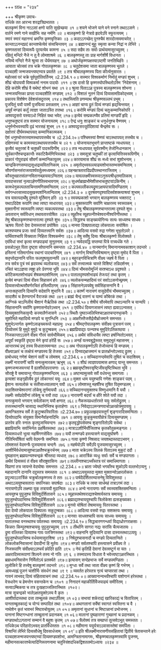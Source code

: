 +++
title = "२३४"

+++
श्रीकृष्ण उवाच-  
राधिके तत आरभ्य शरद्रात्रिप्रभाततः ।  
बालकृष्णं विना नाऽऽसां क्षणो याति सुखेच्छया ॥१ ॥
शयने भोजने याने वने स्नाने तथाऽऽसने ।  
वार्तने रमणे गाने सखीभिः सह नर्मणि ॥२ ॥
बालकृष्णो हि नेत्राग्रे हृदयेऽपि स्फुरत्ययम् ।  
स्मारं स्मारं महानन्दं भ्रमन्ति कृष्णवृत्तिकाः ॥३ ॥
कदाऽऽगच्छेत् पुनश्चैवं शारदोत्सवमाचरेत् ।  
कान्ताऽऽनन्दप्रदं कान्तश्चेत्येवं संव्यचिन्तयन् ॥४ ॥
ब्रह्मानन्दं मुहुः स्मृत्वा कन्या निद्रां न लेभिरे ।  
कृष्णस्तासां दिव्यरूपैः पूरयत्येव कामना ॥५ ॥
सदा सहैव ताः सर्वाः प्रार्थयामासुरच्युतम् ।  
रक्षितुं मन्दिरे नैजे न तु वै लोमशाश्रमे ॥६ ॥
बालकृष्णस्तु ताः प्राह मार्गशीर्षे विधानतः ।  
नयिष्ये मन्दिरे नैजे श्रुत्वा ता धैर्यमावहन् ॥७ ॥
अथोर्जकृष्णपक्षस्याऽष्टमी जनतिथिर्हरेः ।  
आयाता चोत्सवं तत्र चक्रे गोपालकृष्णकः ॥८ ॥
चतुर्दशसमा जाता बालकृष्णस्य भूतले ।  
पञ्चदशी जन्मजयन्त्यष्टम्यत्र प्रवर्तते ॥९ ॥
तत्र श्रीबालकृष्णस्य पिता कीर्त्यनुसारतः ।  
महोत्सवं परं चक्रे पूर्वपूर्वातिवर्तिनम् ॥2.234.१ ०॥
सस्मार विश्वकर्माणं निर्मातुं मण्डपं शुभम् ।  
शीघ्रं चोपाययौ विश्वकर्मा ननाम पादयोः ॥११ ॥
एष दासो हि कृष्णस्योपस्थितोऽस्मि 'निदेशनाम् ।  
देहि करोमि शीघ्रं वै यथेष्टं शोभनं यथा ॥१ २॥
श्रुत्वा पिताऽऽह पुत्रस्य बालकृष्णस्य शोभना ।  
जन्मजयन्तिका प्राप्ता पञ्चदशीति मण्डपम् ॥१२ ॥
विशालं नूतनं दिव्यं दिव्यसामग्रिकोद्भवम् ।  
प्रकारय विशेषेण देवेशसंसदुत्तरम् ॥१४॥
तथास्त्विति प्रणम्याथ श्रीकृष्णवल्लभं प्रभुम् ।  
पूजयितुं ययौ पार्श्वे पूजयित्वा प्रसन्नताम् ॥१५॥
आज्ञां चाप्य द्रुतं दिव्यं मण्डपं हृद्यचिन्तयत् ।  
अपूर्वं मण्डपं कर्तुं त्वाज्ञा जाताऽस्ति तत्तथा ॥१६॥
करोमि मण्डपं दिव्यं चतुःकम्मानिकोपरि ।  
अश्वपट्टसरो यस्याऽधो निहितं यथा भवेत् ॥१७॥
इत्येवं सम्प्रकल्प्यैव प्रतिमां माण्डपीं हृदि ।  
धनुश्चतुष्टयं तत्र सस्मार योजनायतम् ॥१८॥
ऐन्द्रं धनुः शाङ्करं च धनुर्धनुश्च वैष्णवम् ।  
धनुर्मनोभवस्यापि दृढं भारसहं शुभम् ॥१ ९॥
अश्वपट्टसरःपूर्वदिशायां चैन्द्रमेव सः ।  
दक्षोत्तरं दीर्घमस्थापयत् कम्मानिकात्मकम् ।  
ऐशं धनुश्चोत्तरस्यामस्थापयत्तथैव च ॥2.234.२०॥
पश्चिमस्यां वैष्णवं चाऽस्थापयत् तत्तथैव च ।  
दक्षिणस्यां च कामस्याऽस्थापयत्तत्तथैव च ॥२ १ ॥
योजनायतभूभागे प्रान्ताष्टकं न्यधापयत् ।  
कृत्वैवं चतुरस्रां वै चतुष्कीं पादरूपिणीम् ॥२२॥
तत्र न्यधापयत् सूर्यरश्मीन् तेजोनिधानकान् ।  
सूर्यकान्तैश्चन्द्रकान्तैः स्फाटिकैर्मणिभिस्तथा ॥२३ ॥
समसूत्रां चतुष्कीं तां कृत्वाभित्तिस्वरूपिणीम् ।  
प्राकारं गोपुराढ्यं सौवर्णं कम्मानिकायुतम् ॥२४॥
कारयामास शीघ्रं सः मध्ये सभां शुशोभनाम् ।  
चान्द्रकिरणसम्पाद्यसुधाद्रव्यवितानिकाम् ॥२५ ॥
अमृतोद्भववल्ल्याढ्यशोभास्तम्भसमन्विताम् ।  
सौवर्णासनसंराजत्पार्श्ववर्तुलमध्यमाम् ॥२६॥
ग्रहनक्षत्रतारादिप्रदीपस्थानराजिताम् ।  
कौस्तुभव्रातसंलग्नवितानच्छाययाऽन्विताम् ॥२७॥
यावल्लक्ष्मीस्वरूपाऽनुरूपश्रीधृतमालिकाम् ।  
यावदप्सरसां नृत्याऽर्हणगीतिस्वभावगाम् ॥२८॥
सुधर्माब्राह्मभौमेशीसभाचतुष्टयांऽकिनीम् ।  
कामधेनुकल्पलताचिन्तामणिसमन्विताम् ॥२९॥
कल्पवल्लीकल्पद्रुमाऽक्षयपात्रादिमण्डिताम् ।  
सर्वगन्धरसास्वादसुखस्पर्शानिलान्विताम् ॥2.234.३ ० ॥
दूरश्रवणदृश्यादिसर्वशक्त्याश्रयां शुभाम् ।  
यत्र यावत्पदार्थेषु दृश्यते मूर्तिमान् हरिः ॥३ १॥
स्वयम्प्रकाशो भगवान् बालकृष्णस्य भक्तराट् ।  
यथाऽदिदेश रूपाणि तथा त्वष्टा व्यधारयत् ॥३२॥
मुक्तरूपाणि सर्वाणि चाक्षरस्य स्वरूपकम् ।  
मुक्तानीनां स्वरूपाणि त्वष्टा व्यकल्पयत्तथा ॥३३॥
तेषु श्रीबालकृष्णश्चान्तरात्मा दृश्यते शुभः ।  
अवतारान् सर्वविधान् तथावतारयोषितः ॥३४॥
व्यूहाँश्च व्यूहपत्नीश्चेश्वरानीश्वरिणीस्तथा ।  
तेषु श्रीबालकृष्णश्चान्तरात्मा दृश्यते शुभः ॥३५॥
सिद्धाश्च साङ्ख्ययोगिन्यः सत्यः साध्यश्च साधवः ।  
ऋषयः पितरो देवा देव्यस्तासां प्रयोषितः ॥३६॥
मानवा दिक्प्रपालाद्या लोकपालाः सयोषितः ।  
काश्यप्यश्च प्रजाः सर्वा दिव्यतत्त्वानि सर्वशः ॥३७॥
आदित्या वसवो रुद्रा गणेशा भूभृतोऽपरे ।  
पार्थिवाश्चापि विख्याता निहिता विश्वकर्मणा ॥३८॥
तेषु सर्वेषु दिव्यः श्रीबालकृष्णो विलोक्यते ।  
एवंविधां सभां कृत्वा मण्डपाढ्यां सुनूतनाम् ॥३ ९॥
न्यवेदयद्धि सप्तम्यां पित्रे रात्र्यर्धके गते ।  
प्रसन्नोऽभूत् पिता दृष्ट्वा सोपानानि समन्ततः ॥2.234.४० ॥
यानमार्गान् विमानानामवकाशान् तदन्तरे ।  
हस्तिनां गतिमार्गाश्च रथानां पादचारिणाम् ॥४१ ॥
मार्गान् विश्रान्तिविश्रामान् दृष्ट्वा मुमोद वै पिता ।  
क्लृप्तोद्यानानि परितः फलपुष्पयुतान्यपिं ॥४२॥
बहुरङ्गविचित्राणि वीक्ष्य जहर्ष वै पिता ।  
तत्र सर्वत्र पुत्रं स्वं हृदयस्थं व्यलोकयत् ॥४३॥
सर्वं तत्त्वात्मकं चास्ते विशिष्टं तन्निदर्शनम् ।  
रचितं चाऽऽज्ञया त्वष्ट्रा हरेः प्रेरणया भुवि ॥४४॥
दिव्यं भौमसरोमूर्ध्नि सरश्चाऽधः प्रदृश्यते ।  
कोटिकमलशोभाढ्यं शेषकमठशोभितम् ॥४५॥
पातालदृश्यशोभाढ्यं तेजःपटं तथा कृतम् ।  
इत्येवं मण्डपं दिव्यं वीक्ष्य सिहासनं हरेः ॥४६॥
व्यलोकयन्महादिव्यं परं सर्वाऽऽसनोच्छ्रयम् ।  
दिव्यसत्त्वोत्थसौवर्णरचितं हस्तिपीठगम् ॥४७॥
सिंहासनेऽवयवेषु सर्वसिंहासनानि वै ।  
अन्तःक्लृप्तानि दिव्यानि सदेवानि शुभानि वै ॥४८॥
कार्ष्णं नारायणं वासुदेवीयं भौममाच्युतम् ।  
सादाशैवं च हैरण्यगार्भं वैराजकं तथा ॥४९॥
ब्राह्मं चैन्द्रं वारुणं च याम्यं कौबेरकं तथा ।  
आग्निकं चाऽनिलीयं चैशानं नैर्ऋतिकं तथा ॥2.234.५०॥
शेषीयं सौरमेवापि तथाऽन्यानि च यान्यपि ।  
सिंहासनानि सर्वाणि कृष्णासनोदरेऽभवन् ॥५१ ॥
एवंविधं दिव्यगजासनं त्वष्टा ह्यवाऽऽन्यसत् ।  
दिव्यमुक्तानिकावृन्दैः करमालैर्गजासने ॥५२॥
स्थितैः पुष्पाञ्जलिभिश्चाऽक्षतचन्दनभृत्करैः ।  
सुशोभिते महादिव्ये मण्डपे च सुगन्धिनि ॥५३ ॥
आक्षरैस्तैजसैर्द्रव्यैर्भ्राजमाने समन्ततः ।  
शुशुभेऽन्तर्गतः कृष्णोऽसङ्ख्यरूपो महाप्रभुः ॥५४॥
श्रीमद्गोपालकृष्णः संवीक्ष्य पुत्रासनं परम् ।  
दिव्योत्तमं हि मुमुदे मुमुदे च कुटुम्बकम् ॥५५॥
ब्रह्मप्रियाद्याः पत्न्यश्च मुमुदिरेऽतिकाष्ठया ।  
निजकान्ताऽऽसने वीक्ष्य गौरवं सार्वभौमिकम् ॥५६॥
अथैवं संविधायैव त्वष्टा हर्षान्वितोऽभवत् ।  
अपूर्वां स्वकृतिं दृष्ट्वा मेने कृपां हरेर्हि सः ॥५७॥
अनर्हं यत्स्वबुद्धेस्तत् समुद्भूतं महासनम् ।  
आन्तरस्थं प्रभुं तस्य विधातारममन्यत ॥५८॥
अथ गोपालकृष्णोऽपि तेजोव्याप्यं हि मण्डपम् ।  
वीक्ष्याऽक्षरं च तत्क्षेत्रं मण्डपस्य हि तेजसा ॥५९॥
दिनवद्भ्राजमानं च प्रातर्भ्रान्तोऽभवद् द्रुतम् ।  
प्राबोधयद् गणेशं चेशानं सतीं च लोमशम् ॥2.234.६ ०॥
सच्चिदानन्दमेवापि तुषितं च सदाशिवम् ।  
लक्ष्मीं नारायणीं चापि सनत्कुमारकम् ऋभुम् ॥६ १ ॥
शीघ्रं त्वाज्ञापयामास क्षणाद् यान्तु समन्ततः ।  
कृष्णजन्मजयन्त्यां वै ह्याशीर्वादपरायणाः ॥६ २॥
ब्रह्मसृष्टीश्वरसृष्टिजीवसृष्टिस्थिता भुवि ।  
सौराष्ट्रे वै समायान्तु गोपालकृष्णमन्दिरम् ॥६३ ॥
अष्टम्यामुत्सवे सर्वे वर्धयन्तु समागताः ।  
इत्याशां सङ्गृहीत्वैव द्रुतं लोकान्तरं ययुः ॥६४॥
मुक्ता धाम ययुश्चापि गणेशः शाङ्करं पदम् ।  
ईशानः सत्यलोकं च सतीसाध्व्यालयान् ययौ ॥६५॥
लोमशस्तु महर्षींश्च तुषित पितृमण्डलम् ।  
सदाशिवश्चेश्वराणां लोकेषु तूर्णमाययौ ॥६६॥
सच्चिदानन्दमुक्तश्च विष्णुधामानि वै ययौ ।  
लक्ष्मीः सर्वप्रदेवीनां लोकेषु च ययौ तदा ॥६७॥
नारायणी बदर्यां च क्षीरे श्वेते ययौ तदा ।  
सनत्कुमारो भगवान् सर्वलोकान् ययौ क्षणात् ॥६८॥
नैकरूपप्रधर्तारस्ते ययुः सर्वतोद्रुतम् ।  
तत्तत्स्थानानि चासाद्य स्थानिभिश्च कृतार्हणाः ॥६९॥
निवेद्याऽऽमन्त्रणवाचोऽक्षरक्षेत्रमुपाययुः ।  
आमन्त्रिताश्च सर्वे ते कुटुम्बपरिवारिताः ॥2.234.७०॥
प्रफुल्लहृदयास्तूर्णं शृङ्गारादिसमन्विताः ।  
दिव्योपदाभिः संयुक्ता विमानैर्वाहनादिभिः ॥७१ ॥
आययुः कुङ्कुमवापीक्षेत्रं दिव्यसुमण्डपम् ।  
प्रातरेव हरिः स्नातः कृतपूजाभिवन्दनः ॥७२॥
कृतवृद्धोपसेवश्च शृङ्गारितोऽपि सर्वथा ।  
ब्रह्मप्रियाभिः सर्वाभिर्नतः प्रहर्षितस्तथा ॥७३॥
मात्राऽऽशीर्भिर्योजितश्च कृतकौतुकमङ्गलः ।  
दिव्यरूपधरो भूत्वा महर्षिगणसेवितः ॥७४॥
ययौ तन्मण्डपे हस्त्यासने वाद्यसुघोषणैः ।  
गीतिभिर्योषितां चापि वेदमन्त्रैः समन्वितः ॥७५॥
गत्वा कृष्णो निषसाद जयशब्दास्तदाऽभवन् ।  
लोमशस्तं वेदमन्त्रैः पूजयामास चन्दनैः ॥७६ ॥
महर्षयोऽपि सर्वेऽपि पूजयामासुरच्युतम् ।  
आशीर्भिर्वर्धयामासुश्चाऽक्षतैश्चक्रुरर्चनम् ॥७७॥
माता चक्रेऽस्य तिलकं पिताऽस्य मुकुटं ददौ ।  
पुष्पहारान् ब्रह्मपत्न्यश्चन्द्रकं श्रीस्तदा व्यधात् ॥७८॥
आरार्त्रिकं व्यधुः सर्वाः सर्वे च मण्डपागताः ।  
अथैवं दिव्यरूपं तं वीक्ष्य सौराष्ट्रवासिनः ॥७९॥
तल्लीनाश्चाऽभवँस्तत्र परं समाधिमागताः ।  
विप्राणां तत्र जायन्ते वेदघोषाः समन्ततः ॥2.234.८ ०॥
भ्राता ज्येष्ठो भगवाँश्च शुकोऽपि वल्लभोऽप्यनु ।  
महादानानि दानानि ददुस्तत्र समस्ततः ॥८१ ॥
अथाऽऽययुस्तदा मुक्ता मुक्तान्योऽक्षरलोकतः ।  
प्रपूज्याऽऽरार्त्रिकं चक्रुर्बालकृष्णस्य ते ततः ॥८२॥
पार्षदैर्दर्शितरम्यासनेषु विविशुस्तदा ।  
अथाऽऽययुश्चावताराः सपत्निकाः सपार्षदाः ॥८३॥
राधिके च त्वया सार्धमहं तत्राऽगमं तदा ।  
नारायणोऽपि लक्ष्म्या युक् तत्राययौ मुदान्वितः ॥८४॥
अन्ये नारायणाः सर्वे स्वस्वशक्तिसमन्विताः ।  
आययुश्च पुपूजुश्च विविशुर्दर्शितासने ॥८५॥
व्यूहास्तथेश्वराद्याश्चेश्वर्यस्तत्र समाययुः ।  
पुपूजुश्चोपदाभिश्च विविशुर्दर्शितासने ॥८६॥
ब्रह्माद्याश्चाययुश्चापि त्रिलोकेशा ह्यसङ्ख्यकाः ।  
पुपूजुश्चोपदाभिश्च विविशुर्दर्शितासने ॥८७॥
मुनयो योषितां तेषामाययुः पितरस्तथा ।  
देवा देव्यो लोकपाला दिक्पालाः सकुटुम्बकाः ॥८८॥
आदित्या वसवो रुद्राः सशक्तयः समाययुः ।  
पुपूजुश्चोपदाभिश्च विविशुर्दर्शितासने ॥८९॥
मानवाः साधवश्चापि सत्यः साध्व्यः समाययुः ।  
पातालस्था वनस्थाश्च पर्वतस्थाः समाययुः ॥2.234.९०॥
सिद्धचारणगन्धर्वा विद्याध्रोरगराक्षसाः ।  
किन्नराः किम्पुरुषाश्चाययुः पुपूजुरच्युतम् ॥९१ ॥
तीर्थानि सागरा नद्यः सरांसि चैत्यजातयः ।  
द्रुमा वल्लिका दिव्याश्च गावः पतत्रिणस्तथा ॥९२॥
वाहनानि सुदिव्यानि दासा दास्यस्तथाऽऽययुः ।  
पुपूजुश्चोपदाभिश्च वर्धयामासुराशिषा ॥९३ ॥
निषेदुश्चासनादौ च मण्डपे दिव्यतान्विते ।  
लोकलोकनिवासानां देवादीनां हि मूर्तयः ॥९४॥
मण्डपे सर्वतश्चापि हस्त्यासने प्रवीक्ष्य ते ।  
निजरूपाणि संवीक्ष्याऽऽश्चर्यं प्रपेदिरे ह्यति ॥९५ ॥
नेयं कृतिर्हि देवानां देवत्वष्टुर्न वा यतः ।  
अक्षरादिस्वरूपाणां शिल्पने तस्य नो गतिः ॥९ ६ ॥
तस्मादस्य विधाता वै भवेत्त्वष्टाऽक्षरस्थितः ।  
ब्रह्मधामनिवासेन निर्मितोऽयं प्रतर्क्यते ॥९७॥
इत्यासन् सन्देहभाजः सर्वे मण्डपमण्डिताः ।  
लुलोकिरे हि तत्त्वेषु बालकृष्णं तदन्तरे ॥९८॥
मुग्धाः सर्वे तथा जाता वीक्ष्य कृष्णं हि गर्भगम् ।  
आमध्याह्नं पूजनं चाशीर्भिः संवर्धनं तथा ॥९ ९ ॥
व्यवर्तत हरेस्तत्र नृत्यं चाप्सरसां तथा ।  
गायनं त्वभवद् दिव्यं संहितावाचनं तथा ॥2.234.१० ०॥
आख्यानान्यभवँश्चापि यशोगानं हरेस्तथा ।  
वेत्रधारेण च हेमन्तेन वसन्तकेन च ॥१०१ ॥
निनादनं महाकीर्तिर्विजयाढ्यं समीरितम् ।  
सत्याऽम्बिकया च तत्र दुःखहाञ्जलिरास्थितः ॥१०२।  
मात्रा सुचन्द्रको भालेऽक्षतयुक्तेऽस्य वै कृतः ।  
आशीर्वादास्तथा दत्ता ताम्बूलकं तथाऽर्पितम् ॥१ ०३॥
सभायां शर्कराद्यं खारिकाद्यं च वितारितम् ।  
पानताम्बूलकाद्यं च योग्यं सम्पादितं तथा ॥१०४॥
अथागतानां सर्वेषां स्वागतं स्वस्तिना च वै ।  
नाथेशेन कृतं भावभरं मिष्टवचोयुतम् ॥१ ०५॥
अमृतानां सुधानां च मिष्टान्नानां प्रभोजनम् ।  
पानानां मिष्टगन्धानां ताम्बूलानां प्रदानकम् ॥१ ०६॥
मालानां पुष्पहाराणां गुच्छानां च प्रदानकम् ।  
मण्डपार्थाऽऽगतानां सम्मानं वै बहुशः कृतम् ॥१ ०७॥
त्रैलोक्यं तत्र सम्प्राप्तं तूत्सवेऽभूत् समस्ततः ।  
राधिकेऽथ परिहारोऽभवत् प्रातर्विधेस्ततः ॥१ ०८॥
महीमाना ययुर्यत्राऽऽवासास्तेषां समर्पिताः ।  
विश्रान्तिं लेभिरे दिव्यसौधेषु दिवसार्धजाम् ॥१ ०९'॥
इति श्रीलक्ष्मीनारायणीयसंहितायां द्वितीये त्रेतासन्ताने हरेः पञ्चदशजन्मजयन्त्यष्टम्यां दिव्यमण्डपशोभा, आमन्त्रितानामागमः, श्रीकृष्णबालकृष्णस्वामि पूजनम्, महीमानसत्कारश्चेत्यादिनिरूपणनामा चतुस्त्रिंशदधिकद्विशततमोऽध्यायः ॥२३४ ॥
    
